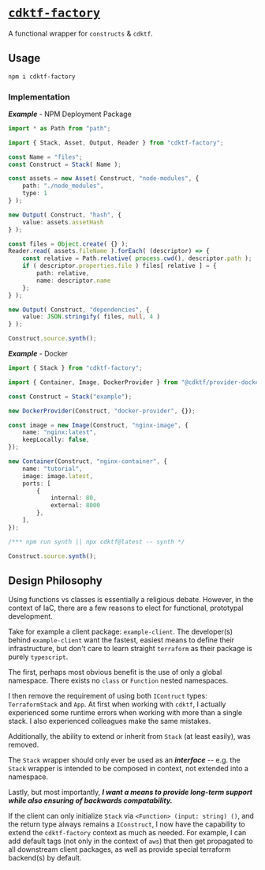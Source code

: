 # [`cdktf-factory`](https://github.com/iac-factory/cdktf-factory) #

A functional wrapper for `constructs` & `cdktf`.

## Usage ##

```bash
npm i cdktf-factory
```

### Implementation ###

***Example*** - NPM Deployment Package

```typescript
import * as Path from "path";

import { Stack, Asset, Output, Reader } from "cdktf-factory";

const Name = "files";
const Construct = Stack( Name );

const assets = new Asset( Construct, "node-modules", {
    path: "./node_modules",
    type: 1
} );

new Output( Construct, "hash", {
    value: assets.assetHash
} );

const files = Object.create( {} );
Reader.read( assets.fileName ).forEach( (descriptor) => {
    const relative = Path.relative( process.cwd(), descriptor.path );
    if ( descriptor.properties.file ) files[ relative ] = {
        path: relative,
        name: descriptor.name
    };
} );

new Output( Construct, "dependencies", {
    value: JSON.stringify( files, null, 4 )
} );

Construct.source.synth();
```

***Example*** - Docker

```typescript
import { Stack } from "cdktf-factory";

import { Container, Image, DockerProvider } from "@cdktf/provider-docker";

const Construct = Stack("example");

new DockerProvider(Construct, "docker-provider", {});

const image = new Image(Construct, "nginx-image", {
    name: "nginx:latest",
    keepLocally: false,
});

new Container(Construct, "nginx-container", {
    name: "tutorial",
    image: image.latest,
    ports: [
        {
            internal: 80,
            external: 8000
        },
    ],
});

/*** npm run synth || npx cdktf@latest -- synth */

Construct.source.synth();
```

## Design Philosophy ##

Using functions vs classes is essentially a religious debate. However, in the
context of IaC, there are a few reasons to elect for functional, prototypal
development.

Take for example a client package: `example-client`. The developer(s) behind `example-client`
want the fastest, easiest means to define their infrastructure, but don't care to
learn straight `terraform` as their package is purely `typescript`.

The first, perhaps most obvious benefit is the use of only a global namespace.
There exists no `class` or `Function` nested namespaces.

I then remove the requirement of using both `IContruct` types: `TerraformStack` and `App`. At first when working
with `cdktf`, I actually experienced some runtime errors when working with more than
a single stack. I also experienced colleagues make the same mistakes.

Additionally, the ability to extend or inherit from `Stack` (at least easily), was removed.

The `Stack` wrapper should only ever be used as an ***interface*** -- e.g. the `Stack` wrapper
is intended to be composed in context, not extended into a namespace.

Lastly, but most importantly, ***I want a means to provide long-term support while
also ensuring of backwards compatability.***

If the client can only initialize `Stack` via `<Function> (input: string) ()`, and the
return type always remains a `IConstruct`, I now have the capability to extend the
`cdktf-factory` context as much as needed. For example, I can add default tags
(not only in the context of `aws`) that then get propagated to all downstream client packages, as well as provide special
terraform backend(s) by default.